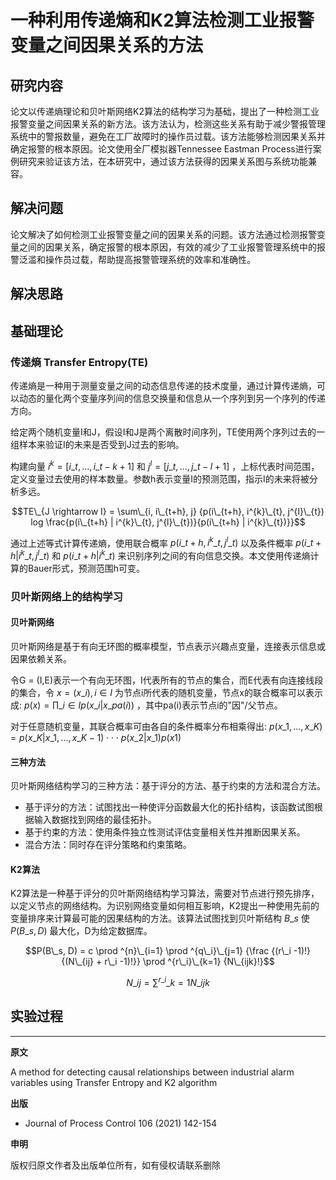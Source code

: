 # 一种利用传递熵和K2算法检测工业报警变量之间因果关系的方法

## 研究内容

论文以传递熵理论和贝叶斯网络K2算法的结构学习为基础，提出了一种检测工业报警变量之间因果关系的新方法。该方法认为，检测这些关系有助于减少警报管理系统中的警报数量，避免在工厂故障时的操作员过载。该方法能够检测因果关系并确定报警的根本原因。论文使用全厂模拟器Tennessee Eastman Process进行案例研究来验证该方法，在本研究中，通过该方法获得的因果关系图与系统功能兼容。

## 解决问题

论文解决了如何检测工业报警变量之间的因果关系的问题。该方法通过检测报警变量之间的因果关系，确定报警的根本原因，有效的减少了工业报警管理系统中的报警泛滥和操作员过载，帮助提高报警管理系统的效率和准确性。

## 解决思路



## 基础理论

### 传递熵 Transfer Entropy(TE)

传递熵是一种用于测量变量之间的动态信息传递的技术度量，通过计算传递熵，可以动态的量化两个变量序列间的信息交换量和信息从一个序列到另一个序列的传递方向。

给定两个随机变量I和J，假设I和J是两个离散时间序列，TE使用两个序列过去的一组样本来验证I的未来是否受到J过去的影响。

构建向量 $i^{k} = [i\_{t}, ..., i\_{t-k+1}]$ 和 $j^{l} = [j\_{t}, ..., j\_{t-l+1}]$ ，上标代表时间范围，定义变量过去使用的样本数量。参数h表示变量I的预测范围，指示I的未来将被分析多远。

$$TE\_{J \rightarrow I} = \sum\_{i, i\_{t+h}, j} {p(i\_{t+h}, i^{k}\_{t}, j^{l}\_{t}) log \frac{p(i\_{t+h} | i^{k}\_{t}, j^{l}\_{t})}{p(i\_{t+h} | i^{k}\_{t})}}$$

通过上述等式计算传递熵，使用联合概率 $p(i\_{t+h}, i^{k}\_{t}, j^{l}\_{t})$ 以及条件概率 $p(i\_{t+h} | i^{k}\_{t}, j^{l}\_{t})$ 和 $p(i\_{t+h} | i^{k}\_{t})$ 来识别序列之间的有向信息交换。本文使用传递熵计算的Bauer形式，预测范围h可变。

### 贝叶斯网络上的结构学习

#### 贝叶斯网络

贝叶斯网络是基于有向无环图的概率模型，节点表示兴趣点变量，连接表示信息或因果依赖关系。

令G = (I,E)表示一个有向无环图，I代表所有的节点的集合，而E代表有向连接线段的集合，令 $x = (x\_{i}), i \in I$ 为节点i所代表的随机变量，节点x的联合概率可以表示成: $p(x) = \prod\_{i \in I} p(x\_{i} | x\_{pa(i)})$ ，其中pa(i)表示节点i的"因"/父节点。

对于任意随机变量，其联合概率可由各自的条件概率分布相乘得出: $p(x\_{1},...,x\_{K}) = p(x\_{K} | x\_{1},...,x\_{K-1}) \cdot \cdot \cdot p(x\_{2} | x\_{1}) p(x1)$

#### 三种方法

贝叶斯网络结构学习的三种方法：基于评分的方法、基于约束的方法和混合方法。

- 基于评分的方法：试图找出一种使评分函数最大化的拓扑结构，该函数试图根据输入数据找到网络的最佳拓扑。
- 基于约束的方法：使用条件独立性测试评估变量相关性并推断因果关系。
- 混合方法：同时存在评分策略和约束策略。

#### K2算法

K2算法是一种基于评分的贝叶斯网络结构学习算法，需要对节点进行预先排序，以定义节点的网络结构。为识别网络变量如何相互影响，K2提出一种使用先前的变量排序来计算最可能的因果结构的方法。该算法试图找到贝叶斯结构 $B\_s$ 使 $P(B\_s, D)$ 最大化，D为给定数据库。

$$P(B\_s, D) = c \prod ^{n}\_{i=1} \prod ^{q\_i}\_{j=1} {\frac {(r\_i -1)!}{(N\_{ij} + r\_i -1)!}} \prod ^{r\_i}\_{k=1} {N\_{ijk}!}$$

$$N\_{ij} = \sum ^{r\_i}\_{k=1} {N\_{ijk}}$$



## 实验过程



------

**原文**

A method for detecting causal relationships between industrial alarm variables using Transfer Entropy and K2 algorithm

**出版**

- Journal of Process Control 106 (2021) 142-154

**申明**

版权归原文作者及出版单位所有，如有侵权请联系删除

